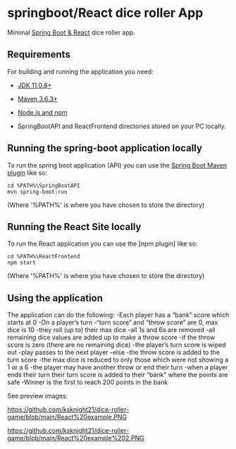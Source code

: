 # springboot/React dice roller App

Minimal [Spring Boot & React](https://github.com/ksknight21/dice-roller-game) dice roller app.

## Requirements

For building and running the application you need:

- [JDK 11.0.8+](http://www.oracle.com/technetwork/java/javase/downloads/jdk8-downloads-2133151.html)
- [Maven 3.6.3+](https://maven.apache.org)
- [Node.js and npm](https://www.npmjs.com/get-npm)

- SpringBootAPI and ReactFrontend directories stored on your PC locally.

## Running the spring-boot application locally

To run the spring boot application (API) you can use the [Spring Boot Maven plugin](https://docs.spring.io/spring-boot/docs/current/reference/html/build-tool-plugins-maven-plugin.html) like so:

```shell
cd %PATH%\SpringBootAPI
mvn spring-boot:run
```
(Where '%PATH%\' is where you have chosen to store the directory)

## Running the React Site locally

To run the React application you can use the [npm plugin] like so:

```shell
cd %PATH%\ReactFrontend
npm start
```
(Where '%PATH%\' is where you have chosen to store the directory)

## Using the application
The application can do the following:
-Each player has a “bank” score which starts at 0
-On a player’s turn
-“turn score” and “throw score” are 0, max dice is 10
-they roll (up to) their max dice
-all 1s and 6s are removed
-all remaining dice values are added up to make a throw score
  -if the throw score is zero (there are no remaining dice)
  -the player’s turn score is wiped out
  -play passes to the next player
-else
  -the throw score is added to the turn score
  -the max dice is reduced to only those which were not showing a 1 or a 6
  -the player may have another throw or end their turn
  -when a player ends their turn their turn score is added to their “bank” where the points are safe
  -Winner is the first to reach 200 points in the bank

See preview images:

https://github.com/ksknight21/dice-roller-game/blob/main/React%20example.PNG

https://github.com/ksknight21/dice-roller-game/blob/main/React%20example%202.PNG
